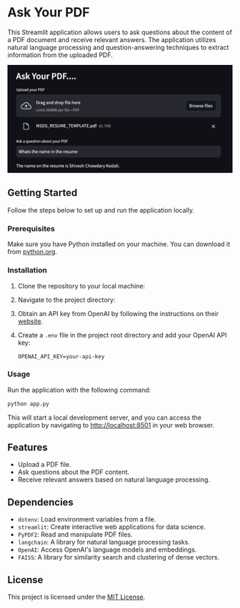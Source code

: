 
# Ask Your PDF

This Streamlit application allows users to ask questions about the content of a PDF document and receive relevant answers. The application utilizes natural language processing and question-answering techniques to extract information from the uploaded PDF.

![Application Preview](example.png)

## Getting Started

Follow the steps below to set up and run the application locally.

### Prerequisites

Make sure you have Python installed on your machine. You can download it from [python.org](https://www.python.org/downloads/).

### Installation

1. Clone the repository to your local machine:

2. Navigate to the project directory:

3. Obtain an API key from OpenAI by following the instructions on their [website](https://beta.openai.com/signup/).

4. Create a `.env` file in the project root directory and add your OpenAI API key:

   ```env
   OPENAI_API_KEY=your-api-key
   ```

### Usage

Run the application with the following command:

```bash
python app.py
```

This will start a local development server, and you can access the application by navigating to [http://localhost:8501](http://localhost:8501) in your web browser.

## Features

- Upload a PDF file.
- Ask questions about the PDF content.
- Receive relevant answers based on natural language processing.

## Dependencies

- `dotenv`: Load environment variables from a file.
- `streamlit`: Create interactive web applications for data science.
- `PyPDF2`: Read and manipulate PDF files.
- `langchain`: A library for natural language processing tasks.
- `OpenAI`: Access OpenAI's language models and embeddings.
- `FAISS`: A library for similarity search and clustering of dense vectors.

## License

This project is licensed under the [MIT License](LICENSE).
